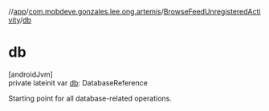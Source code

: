 //[app](../../../index.md)/[com.mobdeve.gonzales.lee.ong.artemis](../index.md)/[BrowseFeedUnregisteredActivity](index.md)/[db](db.md)

# db

[androidJvm]\
private lateinit var [db](db.md): DatabaseReference

Starting point for all database-related operations.
